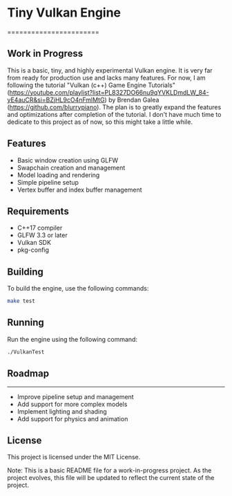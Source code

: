 # Tiny Vulkan Engine
=======================

**Work in Progress**
--------------------

This is a basic, tiny, and highly experimental Vulkan engine. It is very far from ready for production use and lacks many features.
For now, I am following the tutorial "Vulkan (c++) Game Engine Tutorials" (https://youtube.com/playlist?list=PL8327DO66nu9qYVKLDmdLW_84-yE4auCR&si=BZjHL9cO4nFmlMtG) by Brendan Galea (https://github.com/blurrypiano). The plan is to greatly expand the features and optimizations after completion of the tutorial.
I don't have much time to dedicate to this project as of now, so this might take a little while.

**Features**
------------

* Basic window creation using GLFW
* Swapchain creation and management
* Model loading and rendering
* Simple pipeline setup
* Vertex buffer and index buffer management

**Requirements**
---------------

* C++17 compiler
* GLFW 3.3 or later
* Vulkan SDK
* pkg-config

**Building**
------------

To build the engine, use the following commands:

```bash
make test
```

**Running**
------------

Run the engine using the following command:

```bash
./VulkanTest
```

## Roadmap
------------

* Improve pipeline setup and management
* Add support for more complex models
* Implement lighting and shading
* Add support for physics and animation

**License**
------------

This project is licensed under the MIT License.

Note: This is a basic README file for a work-in-progress project. As the project evolves, this file will be updated to reflect the current state of the project.